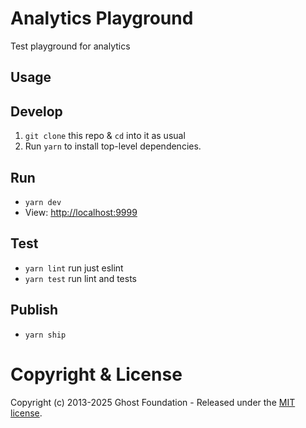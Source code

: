 # Analytics Playground

Test playground for analytics


## Usage


## Develop

1. `git clone` this repo & `cd` into it as usual
2. Run `yarn` to install top-level dependencies.


## Run

- `yarn dev`
- View: [http://localhost:9999](http://localhost:9999)

## Test

- `yarn lint` run just eslint
- `yarn test` run lint and tests

## Publish

- `yarn ship`


# Copyright & License 

Copyright (c) 2013-2025 Ghost Foundation - Released under the [MIT license](LICENSE).